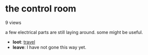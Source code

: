 # the control room

9 views

a few electrical parts are still laying around. some might be useful.

- **loot**: [travel](travel-travel.md)
- **leave**: I have not gone this way yet.
